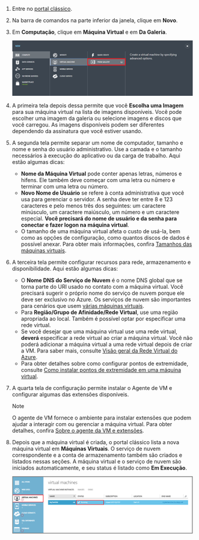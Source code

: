 1. Entre no [portal clássico](http://manage.windowsazure.com). 
2. Na barra de comandos na parte inferior da janela, clique em **Novo**.
3. Em **Computação**, clique em **Máquina Virtual** e em **Da Galeria**.
   
    ![Navegar até Da Galeria na barra de comandos](./media/virtual-machines-create-WindowsVM/fromgallery.png)
4. A primeira tela depois dessa permite que você **Escolha uma Imagem** para sua máquina virtual na lista de imagens disponíveis. Você pode escolher uma imagem da galeria ou selecione imagens e discos que você carregou. As imagens disponíveis podem ser diferentes dependendo da assinatura que você estiver usando.
5. A segunda tela permite separar um nome de computador, tamanho e nome e senha do usuário administrativo. Use a camada e o tamanho necessários à execução do aplicativo ou da carga de trabalho. Aqui estão algumas dicas:
   
   * **Nome da Máquina Virtual** pode conter apenas letras, números e hifens. Ele também deve começar com uma letra ou número e terminar com uma letra ou número.
   * **Novo Nome de Usuário** se refere à conta administrativa que você usa para gerenciar o servidor. A senha deve ter entre 8 e 123 caracteres e pelo menos três dos seguintes: um caractere minúsculo, um caractere maiúsculo, um número e um caractere especial. **Você precisará do nome de usuário e da senha para conectar e fazer logon na máquina virtual**.
   * O tamanho de uma máquina virtual afeta o custo de usá-la, bem como as opções de configuração, como quantos discos de dados é possível anexar. Para obter mais informações, confira [Tamanhos das máquinas virtuais](../articles/virtual-machines/virtual-machines-windows-sizes.md?toc=%2fazure%2fvirtual-machines%2fwindows%2ftoc.json).
6. A terceira tela permite configurar recursos para rede, armazenamento e disponibilidade. Aqui estão algumas dicas:
   
   * O **Nome DNS do Serviço de Nuvem** é o nome DNS global que se torna parte do URI usado no contato com a máquina virtual. Você precisará sugerir o próprio nome do serviço de nuvem porque ele deve ser exclusivo no Azure. Os serviços de nuvem são importantes para cenários que usem [várias máquinas virtuais](../articles/virtual-machines/virtual-machines-windows-classic-connect-vms.md?toc=%2fazure%2fvirtual-machines%2fwindows%2fclassic%2ftoc.json).
   * Para **Região/Grupo de Afinidade/Rede Virtual**, use uma região apropriada ao local. Também é possível optar por especificar uma rede virtual.
   * Se você desejar que uma máquina virtual use uma rede virtual, **deverá** especificar a rede virtual ao criar a máquina virtual. Você não poderá adicionar a máquina virtual a uma rede virtual depois de criar a VM. Para saber mais, consulte [Visão geral da Rede Virtual do Azure](../articles/virtual-network/virtual-networks-overview.md).
   * Para obter detalhes sobre como configurar pontos de extremidade, consulte [Como instalar pontos de extremidade em uma máquina virtual](../articles/virtual-machines/virtual-machines-windows-classic-setup-endpoints.md?toc=%2fazure%2fvirtual-machines%2fwindows%2fclassic%2ftoc.json).
7. A quarta tela de configuração permite instalar o Agente de VM e configurar algumas das extensões disponíveis.
   
   > [!NOTE]
   > O agente de VM fornece o ambiente para instalar extensões que podem ajudar a interagir com ou gerenciar a máquina virtual. Para obter detalhes, confira [Sobre o agente da VM e extensões](../articles/virtual-machines/virtual-machines-windows-classic-agents-and-extensions.md?toc=%2fazure%2fvirtual-machines%2fwindows%2fclassic%2ftoc.json).  
   > 
   > 
8. Depois que a máquina virtual é criada, o portal clássico lista a nova máquina virtual em **Máquinas Virtuais**. O serviço de nuvem correspondente e a conta de armazenamento também são criados e listados nessas seções. A máquina virtual e o serviço de nuvem são iniciados automaticamente, e seu status é listado como **Em Execução**.
   
    ![Configurar Agente de VM e os pontos de extremidade da máquina virtual](./media/virtual-machines-create-WindowsVM/vmcreated.png)



<!--HONumber=Nov16_HO4-->


